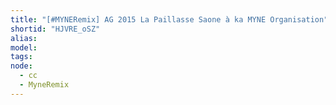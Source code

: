 ```yaml
---
title: "[#MYNERemix] AG 2015 La Paillasse Saone à ka MYNE Organisation"
shortid: "HJVRE_oSZ"
alias:
model:
tags:
node: 
  - cc
  - MyneRemix
---
```

